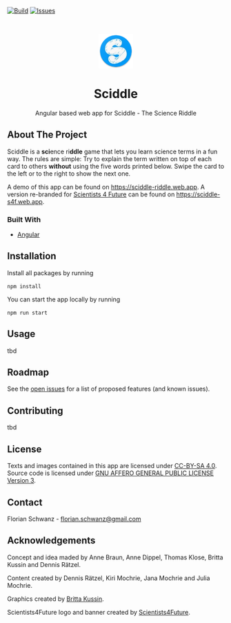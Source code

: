 [![Build](https://github.com/sciddle/sciddle-ng/actions/workflows/build-app-workflow.yml/badge.svg?branch=main)](https://github.com/sciddle/sciddle-ng/actions/workflows/build-app-workflow.yml)
[![Issues](https://img.shields.io/github/issues/sciddle/sciddle-ng)](https://github.com/sciddle/sciddle-ng/issues)

<br />
<p align="center">
  <a href="https://github.com/florianschwanz/fom-big-data-bike-path-quality-frontend">
    <img src="./src/assets/logos/logo-144x144.png" alt="Logo" width="80" height="80">
  </a>

  <h1 align="center">Sciddle</h1>

  <p align="center">
    Angular based web app for Sciddle - The Science Riddle 
  </p>
</p>

## About The Project

Sciddle is a **sci**ence ri**ddle** game that lets you learn science terms in a fun way.
The rules are simple: Try to explain the term written on top of each card to others __without__ using the five words printed below. Swipe the card to the left or to the right to show the next one.

A demo of this app can be found on https://sciddle-riddle.web.app.
A version re-branded for [Scientists 4 Future](https://www.scientists4future.org/) can be found on https://sciddle-s4f.web.app.

### Built With

* [Angular](https://angular.io/)

## Installation

Install all packages by running

```
npm install
```

You can start the app locally by running

```
npm run start
```

## Usage

tbd

## Roadmap

See the [open issues](https://github.com/sciddle/sciddle-ng/issues) for a list of proposed features (and
 known issues).

## Contributing

tbd

## License

Texts and images contained in this app are licensed under [CC-BY-SA 4.0](LICENSE-CC-BY-4.0.md).
Source code is licensed under [GNU AFFERO GENERAL PUBLIC LICENSE Version 3](LICENSE-CC-BY-4.0.md).

## Contact

Florian Schwanz - florian.schwanz@gmail.com

## Acknowledgements

Concept and idea maded by Anne Braun, Anne Dippel, Thomas Klose, Britta Kussin and Dennis Rätzel.

Content created by Dennis Rätzel, Kiri Mochrie, Jana Mochrie and Julia Mochrie.

Graphics created by [Britta Kussin](https://britta-kussin.de/start-sciddle-the-science-riddle).

Scientists4Future logo and banner created by [Scientists4Future](scientists4future.org).
